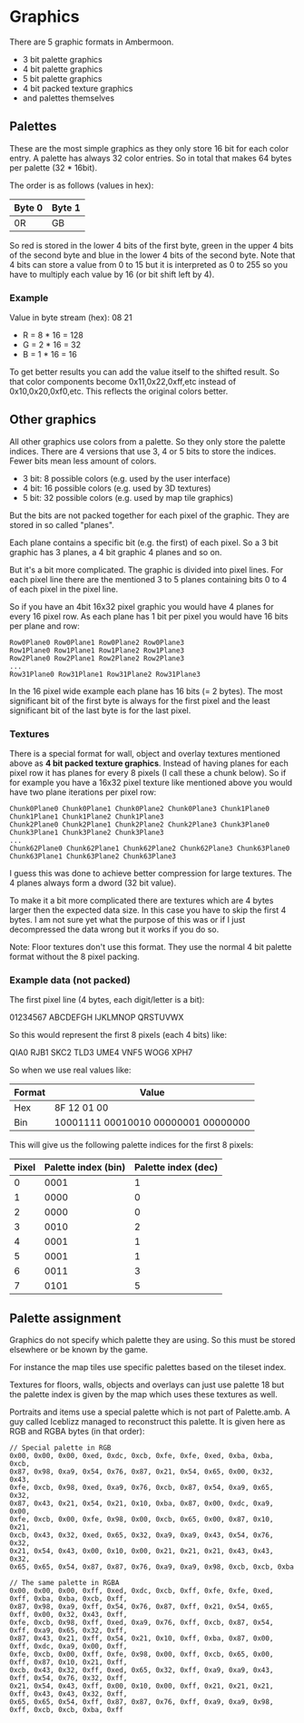 # Graphics

There are 5 graphic formats in Ambermoon.

- 3 bit palette graphics
- 4 bit palette graphics
- 5 bit palette graphics
- 4 bit packed texture graphics
- and palettes themselves

## Palettes

These are the most simple graphics as they only store 16 bit for each color entry. A palette has always 32 color entries. So in total that makes 64 bytes per palette (32 * 16bit).

The order is as follows (values in hex):

Byte 0 | Byte 1
---- | ----
0R | GB

So red is stored in the lower 4 bits of the first byte, green in the upper 4 bits of the second byte and blue in the lower 4 bits of the second byte. Note that 4 bits can store a value from 0 to 15 but it is interpreted as 0 to 255 so you have to multiply each value by 16 (or bit shift left by 4).

### Example

Value in byte stream (hex): 08 21

- R = 8 * 16 = 128
- G = 2 * 16 = 32
- B = 1 * 16 = 16

To get better results you can add the value itself to the shifted result. So that color components become 0x11,0x22,0xff,etc instead of 0x10,0x20,0xf0,etc. This reflects the original colors better.

## Other graphics

All other graphics use colors from a palette. So they only store the palette indices. There are 4 versions that use 3, 4 or 5 bits to store the indices. Fewer bits mean less amount of colors.

- 3 bit: 8 possible colors (e.g. used by the user interface)
- 4 bit: 16 possible colors (e.g. used by 3D textures)
- 5 bit: 32 possible colors (e.g. used by map tile graphics)

But the bits are not packed together for each pixel of the graphic. They are stored in so called "planes".

Each plane contains a specific bit (e.g. the first) of each pixel. So a 3 bit graphic has 3 planes, a 4 bit graphic 4 planes and so on.

But it's a bit more complicated. The graphic is divided into pixel lines. For each pixel line there are the mentioned 3 to 5 planes containing bits 0 to 4 of each pixel in the pixel line.

So if you have an 4bit 16x32 pixel graphic you would have 4 planes for every 16 pixel row. As each plane has 1 bit per pixel you would have 16 bits per plane and row:

```
Row0Plane0 Row0Plane1 Row0Plane2 Row0Plane3
Row1Plane0 Row1Plane1 Row1Plane2 Row1Plane3
Row2Plane0 Row2Plane1 Row2Plane2 Row2Plane3
...
Row31Plane0 Row31Plane1 Row31Plane2 Row31Plane3
```

In the 16 pixel wide example each plane has 16 bits (= 2 bytes). The most significant bit of the first byte is always for the first pixel and the least significant bit of the last byte is for the last pixel.

### Textures

There is a special format for wall, object and overlay textures mentioned above as **4 bit packed texture graphics**. Instead of having planes for each pixel row it has planes for every 8 pixels (I call these a chunk below). So if for example you have a 16x32 pixel texture like mentioned above you would have two plane iterations per pixel row:

```
Chunk0Plane0 Chunk0Plane1 Chunk0Plane2 Chunk0Plane3 Chunk1Plane0 Chunk1Plane1 Chunk1Plane2 Chunk1Plane3
Chunk2Plane0 Chunk2Plane1 Chunk2Plane2 Chunk2Plane3 Chunk3Plane0 Chunk3Plane1 Chunk3Plane2 Chunk3Plane3
...
Chunk62Plane0 Chunk62Plane1 Chunk62Plane2 Chunk62Plane3 Chunk63Plane0 Chunk63Plane1 Chunk63Plane2 Chunk63Plane3
```

I guess this was done to achieve better compression for large textures. The 4 planes always form a dword (32 bit value).

To make it a bit more complicated there are textures which are 4 bytes larger then the expected data size. In this case you have to skip the first 4 bytes. I am not sure yet what the purpose of this was or if I just decompressed the data wrong but it works if you do so.

Note: Floor textures don't use this format. They use the normal 4 bit palette format without the 8 pixel packing.

### Example data (not packed)

The first pixel line (4 bytes, each digit/letter is a bit):

01234567 ABCDEFGH IJKLMNOP QRSTUVWX

So this would represent the first 8 pixels (each 4 bits) like:

QIA0 RJB1 SKC2 TLD3 UME4 VNF5 WOG6 XPH7

So when we use real values like:

Format | Value
--- | ---
Hex | 8F 12 01 00
Bin | 10001111 00010010 00000001 00000000

This will give us the following palette indices for the first 8 pixels:

Pixel | Palette index (bin) | Palette index (dec)
--- | --- | ---
0 | 0001 | 1
1 | 0000 | 0
2 | 0000 | 0
3 | 0010 | 2
4 | 0001 | 1
5 | 0001 | 1
6 | 0011 | 3
7 | 0101 | 5


## Palette assignment

Graphics do not specify which palette they are using. So this must be stored elsewhere or be known by the game.

For instance the map tiles use specific palettes based on the tileset index.

Textures for floors, walls, objects and overlays can just use palette 18 but the palette index is given by the map which uses these textures as well.

Portraits and items use a special palette which is not part of Palette.amb. A guy called Iceblizz managed to reconstruct this palette. It is given here as RGB and RGBA bytes (in that order):

```
// Special palette in RGB
0x00, 0x00, 0x00, 0xed, 0xdc, 0xcb, 0xfe, 0xfe, 0xed, 0xba, 0xba, 0xcb,
0x87, 0x98, 0xa9, 0x54, 0x76, 0x87, 0x21, 0x54, 0x65, 0x00, 0x32, 0x43,
0xfe, 0xcb, 0x98, 0xed, 0xa9, 0x76, 0xcb, 0x87, 0x54, 0xa9, 0x65, 0x32,
0x87, 0x43, 0x21, 0x54, 0x21, 0x10, 0xba, 0x87, 0x00, 0xdc, 0xa9, 0x00,
0xfe, 0xcb, 0x00, 0xfe, 0x98, 0x00, 0xcb, 0x65, 0x00, 0x87, 0x10, 0x21,
0xcb, 0x43, 0x32, 0xed, 0x65, 0x32, 0xa9, 0xa9, 0x43, 0x54, 0x76, 0x32,
0x21, 0x54, 0x43, 0x00, 0x10, 0x00, 0x21, 0x21, 0x21, 0x43, 0x43, 0x32,
0x65, 0x65, 0x54, 0x87, 0x87, 0x76, 0xa9, 0xa9, 0x98, 0xcb, 0xcb, 0xba

// The same palette in RGBA
0x00, 0x00, 0x00, 0xff, 0xed, 0xdc, 0xcb, 0xff, 0xfe, 0xfe, 0xed, 0xff, 0xba, 0xba, 0xcb, 0xff,
0x87, 0x98, 0xa9, 0xff, 0x54, 0x76, 0x87, 0xff, 0x21, 0x54, 0x65, 0xff, 0x00, 0x32, 0x43, 0xff,
0xfe, 0xcb, 0x98, 0xff, 0xed, 0xa9, 0x76, 0xff, 0xcb, 0x87, 0x54, 0xff, 0xa9, 0x65, 0x32, 0xff,
0x87, 0x43, 0x21, 0xff, 0x54, 0x21, 0x10, 0xff, 0xba, 0x87, 0x00, 0xff, 0xdc, 0xa9, 0x00, 0xff,
0xfe, 0xcb, 0x00, 0xff, 0xfe, 0x98, 0x00, 0xff, 0xcb, 0x65, 0x00, 0xff, 0x87, 0x10, 0x21, 0xff,
0xcb, 0x43, 0x32, 0xff, 0xed, 0x65, 0x32, 0xff, 0xa9, 0xa9, 0x43, 0xff, 0x54, 0x76, 0x32, 0xff,
0x21, 0x54, 0x43, 0xff, 0x00, 0x10, 0x00, 0xff, 0x21, 0x21, 0x21, 0xff, 0x43, 0x43, 0x32, 0xff,
0x65, 0x65, 0x54, 0xff, 0x87, 0x87, 0x76, 0xff, 0xa9, 0xa9, 0x98, 0xff, 0xcb, 0xcb, 0xba, 0xff
```